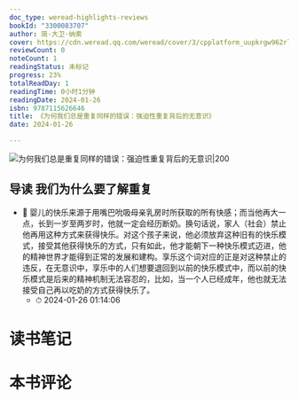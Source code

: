 ```yaml
---
doc_type: weread-highlights-reviews
bookId: "3300083707"
author: 简-大卫·纳索
cover: https://cdn.weread.qq.com/weread/cover/3/cpplatform_uupkrgw962rlx7rlnvqcjc/t7_cpplatform_uupkrgw962rlx7rlnvqcjc1704769529.jpg
reviewCount: 0
noteCount: 1
readingStatus: 未标记
progress: 23%
totalReadDay: 1
readingTime: 0小时1分钟
readingDate: 2024-01-26
isbn: 9787115626646
title: 《为何我们总是重复同样的错误：强迫性重复背后的无意识》
date: 2024-01-26

---
```


![ 为何我们总是重复同样的错误：强迫性重复背后的无意识|200](https://cdn.weread.qq.com/weread/cover/3/cpplatform_uupkrgw962rlx7rlnvqcjc/t7_cpplatform_uupkrgw962rlx7rlnvqcjc1704769529.jpg)


## 导读 我们为什么要了解重复


- 📌 婴儿的快乐来源于用嘴巴吮吸母亲乳房时所获取的所有快感；而当他再大一点，长到一岁至两岁时，他就一定会经历断奶。换句话说，家人（社会）禁止他再用这种方式来获得快乐。对这个孩子来说，他必须放弃这种旧有的快乐模式，接受其他获得快乐的方式，只有如此，他才能朝下一种快乐模式迈进，他的精神世界才能得到正常的发展和建构。享乐这个词对应的正是对这种禁止的违反，在无意识中，享乐中的人们想要退回到以前的快乐模式中，而以前的快乐模式是后来的精神机制无法容忍的，比如，当一个人已经成年，他也就无法接受自己再以吃奶的方式获得快乐了。 
    - ⏱ 2024-01-26 01:14:06 

# 读书笔记


# 本书评论

